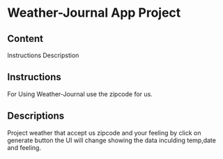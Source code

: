 # Weather-Journal App Project

## Content
Instructions
Descripstion
## Instructions
For Using Weather-Journal use the zipcode for us.
## Descriptions
Project weather that accept us zipcode and your feeling by click on generate button the UI will change showing the data inculding temp,date and feeling.
